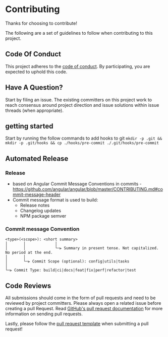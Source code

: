# Contributing

Thanks for choosing to contribute!

The following are a set of guidelines to follow when contributing to this project.

## Code Of Conduct

This project adheres to the <COMPANY> [code of conduct](CODE_OF_CONDUCT.md). By participating,
you are expected to uphold this code.

## Have A Question?

Start by filing an issue. The existing committers on this project work to reach
consensus around project direction and issue solutions within issue threads
(when appropriate).

## getting started

Start by running the follow commands to add hooks to git
```mkdir -p .git && mkdir -p .git/hooks && cp ./hooks/pre-commit ./.git/hooks/pre-commit```

## Automated Release

### Release
- based on Angular Commit Message Conventions in commits -
  https://github.com/angular/angular/blob/master/CONTRIBUTING.md#commit-message-header
- Commit message format is used to build:
  * Release notes
  * Changelog updates
  * NPM package semver

### Commit message Convention

```
<type>(<scope>): <short summary>
│       │             │
│       │             └─⫸ Summary in present tense. Not capitalized. No period at the end.
│       │
│       └─⫸ Commit Scope (optional): config|utils|tasks
│
└─⫸ Commit Type: build|ci|docs|feat|fix|perf|refactor|test
```

## Code Reviews

All submissions should come in the form of pull requests and need to be reviewed
by project committers. Please always open a related issue before creating a pull Request.
Read [GitHub's pull request documentation](https://help.github.com/articles/about-pull-requests/)
for more information on sending pull requests.

Lastly, please follow the [pull request template](.github/PULL_REQUEST_TEMPLATE.md) when
submitting a pull request!
